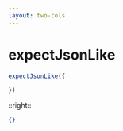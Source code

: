 ```yaml
---
layout: two-cols
---
```


# expectJsonLike

```js
expectJsonLike({

})
```

::right::

```json
{}
```

